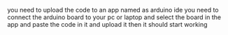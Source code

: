 you need to upload the code to an app named as arduino ide you need to connect the arduino board to your pc or laptop and select the board in the app and paste the code in it 
and upload it then it should start working 
